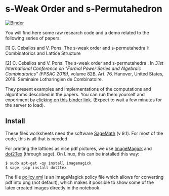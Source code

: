 # s-Weak Order and s-Permutahedron

[![Binder](https://beta.mybinder.org/badge.svg)](https://mybinder.org/v2/gh/VivianePons/SWeakOrder/main)


You will find here some raw research code and a demo related to the following series of papers:

[1] C. Ceballos and V. Pons. The s-weak order and s-permutahedra I: Combinatorics and Lattice Structure

[2] C. Ceballos and V. Pons. The s-weak order and s-permutahedra . In *31st International Conference on "Formal Power Series and Algebraic Combinatorics" (FPSAC 2019)*, volume 82B, Art. 76. Hanover, United States, 2019. Séminaire Lotharingien de Combinatoire. 


They present examples and implementations of the computations and algorithms described in the papers. You can run them yourself and experiment by [clicking on this binder link](https://mybinder.org/v2/gh/VivianePons/SWeakOrder/main). (Expect to wait a few minutes for the server to load).

## Install

These files worksheets need the software [SageMath](https://www.sagemath.org/) (v 9.1). For most of the code, this is all that is needed. 

For printing the lattices as nice pdf pictures, we use [ImageMagick](https://imagemagick.org/index.php) and [dot2Tex](https://dot2tex.readthedocs.io/en/latest/) (through sage). On Linux, this can be installed this way:

```console
$ sudo apt-get -qy install imagemagick
$ sage -pip install dot2tex
```

The file [policy.xml](app/.magic/policy.xml) is an ImageMagick policy file which allows for converting pdf into png (not default), which makes it possible to show some of the latex created images directly in the notebook.
